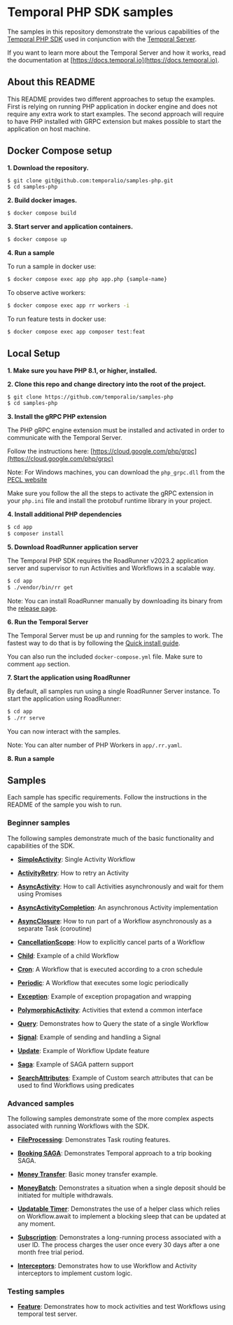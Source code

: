 # Temporal PHP SDK samples

The samples in this repository demonstrate the various capabilities of the [Temporal PHP SDK](https://github.com/temporalio/sdk-php) used in conjunction with the [Temporal Server](https://github.com/temporalio/temporal).

If you want to learn more about the Temporal Server and how it works, read the documentation at [https://docs.temporal.io](https://docs.temporal.io).

## About this README
This README provides two different approaches to setup the examples. First is relying on running PHP application in docker engine and
does not require any extra work to start examples. The second approach will require to have PHP installed with GRPC extension but makes possible
to start the application on host machine.

## Docker Compose setup
**1. Download the repository.**
```bash
$ git clone git@github.com:temporalio/samples-php.git
$ cd samples-php
```

**2. Build docker images.**
```bash
$ docker compose build
```

**3. Start server and application containers.**
```bash
$ docker compose up
```

**4. Run a sample**

To run a sample in docker use:

```bash
$ docker compose exec app php app.php {sample-name}
```

To observe active workers:

```bash
$ docker compose exec app rr workers -i
```

To run feature tests in docker use:

```bash
$ docker compose exec app composer test:feat
````

## Local Setup
**1. Make sure you have PHP 8.1, or higher, installed.**

**2. Clone this repo and change directory into the root of the project.**

```bash
$ git clone https://github.com/temporalio/samples-php
$ cd samples-php
```

**3. Install the gRPC PHP extension**

The PHP gRPC engine extension must be installed and activated in order to communicate with the Temporal Server.

Follow the instructions here: [https://cloud.google.com/php/grpc](https://cloud.google.com/php/grpc)

Note: For Windows machines, you can download the `php_grpc.dll` from the [PECL website](https://pecl.php.net/package/gRPC)

Make sure you follow the all the steps to activate the gRPC extension in your  `php.ini` file and install the protobuf runtime library in your project.

**4. Install additional PHP dependencies**

```bash
$ cd app
$ composer install
```

**5. Download RoadRunner application server**

The Temporal PHP SDK requires the RoadRunner v2023.2 application server and supervisor to run Activities and Workflows in a scalable way.

```bash
$ cd app
$ ./vendor/bin/rr get
```

Note: You can install RoadRunner manually by downloading its binary from the [release page](https://github.com/spiral/roadrunner/releases/tag/v1.9.2).

**6. Run the Temporal Server**

The Temporal Server must be up and running for the samples to work.
The fastest way to do that is by following the [Quick install guide](https://docs.temporal.io/server/quick-install).

You can also run the included `docker-compose.yml` file. Make sure to comment `app` section.

**7. Start the application using RoadRunner**

By default, all samples run using a single RoadRunner Server instance.
To start the application using RoadRunner:

```bash
$ cd app
$ ./rr serve
```

You can now interact with the samples.

Note: You can alter number of PHP Workers in `app/.rr.yaml`.

**8. Run a sample**

## Samples

Each sample has specific requirements.
Follow the instructions in the README of the sample you wish to run.

<!-- @@@SNIPSTART samples-php-readme-samples-directory -->

### Beginner samples

The following samples demonstrate much of the basic functionality and capabilities of the SDK.

- **[SimpleActivity](https://github.com/temporalio/samples-php/tree/master/app/src/SimpleActivity)**: Single Activity Workflow

- **[ActivityRetry](https://github.com/temporalio/samples-php/blob/master/app/src/ActivityRetry)**: How to retry an Activity

- **[AsyncActivity](https://github.com/temporalio/samples-php/blob/master/app/src/AsyncActivity)**: How to call Activities asynchronously and wait for them using Promises

- **[AsyncActivityCompletion](https://github.com/temporalio/samples-php/tree/master/app/src/AsyncActivityCompletion)**: An asynchronous Activity implementation

- **[AsyncClosure](https://github.com/temporalio/samples-php/blob/master/app/src/AsyncClosure)**: How to run part of a Workflow asynchronously as a separate Task (coroutine)

- **[CancellationScope](https://github.com/temporalio/samples-php/blob/master/app/src/CancellationScope)**: How to explicitly cancel parts of a Workflow

- **[Child](https://github.com/temporalio/samples-php/blob/master/app/src/Child)**: Example of a child Workflow

- **[Cron](https://github.com/temporalio/samples-php/blob/master/app/src/Cron)**: A Workflow that is executed according to a cron schedule

- **[Periodic](https://github.com/temporalio/samples-php/tree/master/app/src/Periodic)**: A Workflow that executes some logic periodically

- **[Exception](https://github.com/temporalio/samples-php/tree/master/app/src/Exception)**: Example of exception propagation and wrapping

- **[PolymorphicActivity](https://github.com/temporalio/samples-php/tree/master/app/src/PolymorphicActivity)**: Activities that extend a common interface

- **[Query](https://github.com/temporalio/samples-php/tree/master/app/src/Query)**: Demonstrates how to Query the state of a single Workflow

- **[Signal](https://github.com/temporalio/samples-php/tree/master/app/src/Signal)**: Example of sending and handling a Signal

- **[Update](https://github.com/temporalio/samples-php/tree/master/app/src/Updates)**: Example of Workflow Update feature

- **[Saga](https://github.com/temporalio/samples-php/tree/master/app/src/Saga)**: Example of SAGA pattern support

- **[SearchAttributes](https://github.com/temporalio/samples-php/tree/master/app/src/SearchAttributes)**: Example of Custom search attributes that can be used to find Workflows using predicates

### Advanced samples

The following samples demonstrate some of the more complex aspects associated with running Workflows with the SDK.

- **[FileProcessing](https://github.com/temporalio/samples-php/tree/master/app/src/FileProcessing)**: Demonstrates Task routing features.

- **[Booking SAGA](https://github.com/temporalio/samples-php/tree/master/app/src/BookingSaga)**: Demonstrates Temporal approach to a trip booking SAGA.

- **[Money Transfer](https://github.com/temporalio/samples-php/tree/master/app/src/MoneyTransfer)**: Basic money transfer example.

- **[MoneyBatch](https://github.com/temporalio/samples-php/tree/master/app/src/MoneyBatch)**: Demonstrates a situation when a single deposit should be initiated for multiple withdrawals.

- **[Updatable Timer](https://github.com/temporalio/samples-php/tree/master/app/src/UpdatableTimer)**: Demonstrates the use of a helper class which relies on Workflow.await to implement a blocking sleep that can be updated at any moment.

- **[Subscription](https://github.com/temporalio/samples-php/tree/master/app/src/Subscription)**: Demonstrates a long-running process associated with a user ID. The process charges the user once every 30 days after a one month free trial period.

- **[Interceptors](https://github.com/temporalio/samples-php/tree/master/app/src/Interceptors)**: Demonstrates how to use Workflow and Activity interceptors to implement custom logic.

### Testing samples

- **[Feature](https://github.com/temporalio/samples-php/tree/master/app/tests/Feature)**: Demonstrates how to mock activities and test Workflows using temporal test server.

<!-- @@@SNIPEND -->
